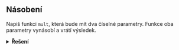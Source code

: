 ## Násobení

Napiš funkci `mult`, která bude mít dva číselné parametry. Funkce oba parametry vynásobí a vrátí výsledek.

<details>
<summary><b>Řešení</b></summary>


```python
def mult(a, b):
    return a * b


vysledek = mult(5, 2)
print(f'5 * 2 = {vysledek}')
```

</details>
